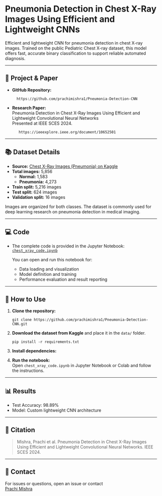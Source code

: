 # Pneumonia Detection in Chest X-Ray Images Using Efficient and Lightweight CNNs

Efficient and lightweight CNN for pneumonia detection in chest X-ray images. Trained on the public Pediatric Chest X-ray dataset, this model offers fast, accurate binary classification to support reliable automated diagnosis.

---

## 🔗 Project & Paper

- **GitHub Repository:**
  
        https://github.com/prachimishra1/Pneumonia-Detection-CNN

- **Research Paper:**  
  Pneumonia Detection in Chest X-Ray Images Using Efficient and Lightweight Convolutional Neural Networks  
  Presented at IEEE SCES 2024.
   
         https://ieeexplore.ieee.org/document/10652501

---

## 📚 Dataset Details

- **Source:** [Chest X-Ray Images (Pneumonia) on Kaggle](https://www.kaggle.com/datasets/paultimothymooney/chest-xray-pneumonia)
- **Total images:** 5,856
  - **Normal:** 1,583
  - **Pneumonia:** 4,273
- **Train split:** 5,216 images
- **Test split:** 624 images
- **Validation split:** 16 images

Images are organized for both classes. The dataset is commonly used for deep learning research on pneumonia detection in medical imaging.


---

## 💻 Code

- The complete code is provided in the Jupyter Notebook:  
  [`chest_xray_code.ipynb`](chest_xray_code.ipynb)

  You can open and run this notebook for:
    - Data loading and visualization
    - Model definition and training
    - Performance evaluation and result reporting

---

## 🚀 How to Use

1. **Clone the repository:**
   
       git clone https://github.com/prachimishra1/Pneumonia-Detection-CNN.git
   
2. **Download the dataset from Kaggle** and place it in the `data/` folder.

       pip install -r requirements.txt

3. **Install dependencies:**

4. **Run the notebook:**  
Open `chest_xray_code.ipynb` in Jupyter Notebook or Colab and follow the instructions.

---

## 📊 Results

- Test Accuracy: 98.89%
- Model: Custom lightweight CNN architecture

---

## 📄 Citation

> Mishra, Prachi et al. Pneumonia Detection in Chest X-Ray Images Using Efficient and Lightweight Convolutional Neural Networks. IEEE SCES 2024.

---

## 📧 Contact

For issues or questions, open an issue or contact  
[Prachi Mishra](mailto:prachimishrasu8858@gmail.com)



